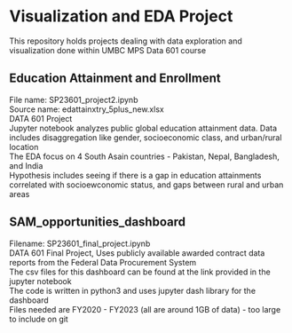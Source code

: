 # Visualization and EDA Project
This repository holds projects dealing with data exploration and visualization done within UMBC MPS Data 601 course

## Education Attainment and Enrollment 
File name: SP23601_project2.ipynb  
Source name: edattainxtry_5plus_new.xlsx  
DATA 601 Project  
Jupyter notebook analyzes public global education attainment data. Data includes disaggregation like gender, socioeconomic class, and urban/rural location  
The EDA focus on 4 South Asain countries - Pakistan, Nepal, Bangladesh, and India  
Hypothesis includes seeing if there is a gap in education attainments correlated with socioewconomic status, and gaps between rural and urban areas  



## SAM_opportunities_dashboard  
Filename: SP23601_final_project.ipynb  
DATA 601 Final Project, Uses publicly available awarded contract data reports from the Federal Data Procurement System  
The csv files for this dashboard can be found at the link provided in the jupyter notebook  
The code is written in python3 and uses jupyter dash library for the dashboard  
Files needed are FY2020 - FY2023 (all are around 1GB of data) - too large to include on git  
